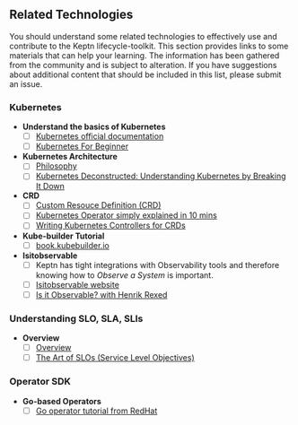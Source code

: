 ## Related Technologies

You should understand some related technologies
to effectively use and contribute to the Keptn lifecycle-toolkit.
This section provides links to some materials that can help your learning.
The information has been gathered from the community and is subject to alteration.
If you have suggestions about additional content that should be included in this list,
please submit an issue.

### Kubernetes

* **Understand the basics of Kubernetes**
  * [ ] [Kubernetes official documentation](https://kubernetes.io/docs/concepts/overview/)
  * [ ] [Kubernetes For Beginner](https://youtu.be/X48VuDVv0do)
* **Kubernetes Architecture**
  * [ ] [Philosophy](https://youtu.be/ZuIQurh_kDk)
  * [ ] [Kubernetes Deconstructed: Understanding Kubernetes by Breaking It Down](https://www.youtube.com/watch?v=90kZRyPcRZw)
* **CRD**
  * [ ] [Custom Resouce Definition (CRD)](https://www.youtube.com/watch?v=xGafiZEX0YA)
  * [ ] [Kubernetes Operator simply explained in 10 mins](https://www.youtube.com/watch?v=ha3LjlD6g7g)
  * [ ] [Writing Kubernetes Controllers for CRDs](https://www.youtube.com/watch?v=7wdUa4Ulwxg)
* **Kube-builder Tutorial**
  * [ ] [book.kubebuilder.io](https://book.kubebuilder.io/introduction.html)
* **Isitobservable**
  * [ ] Keptn has tight integrations with Observability tools and therefore knowing how to _Observe a System_ is important.
  * [ ] [Isitobservable website](https://isitobservable.io/)
  * [ ] [Is it Observable? with Henrik Rexed](https://www.youtube.com/watch?v=aMwk2qo0v40)

### Understanding SLO, SLA, SLIs

* **Overview**
  * [ ] [Overview](https://www.youtube.com/watch?v=tEylFyxbDLE)
  * [ ] [The Art of SLOs (Service Level Objectives)](https://www.youtube.com/watch?v=E3ReKuJ8ewA)

### Operator SDK

* **Go-based Operators**
  * [ ] [Go operator tutorial from RedHat](https://docs.okd.io/latest/operators/operator_sdk/golang/osdk-golang-tutorial.html)
